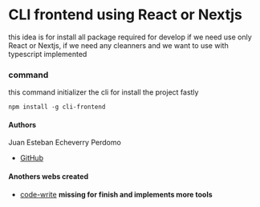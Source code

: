 # CLI frontend using React or Nextjs

this idea is for install all package required for develop if we need use only React or Nextjs, if we need any cleanners and we want to use with typescript implemented

### command

this command initializer the cli for install the project fastly

```
npm install -g cli-frontend
```

#### Authors

Juan Esteban Echeverry Perdomo
- [GitHub](https://github.com/Juanestban)

#### Anothers webs created

- [code-write](https://code-write.vercel.app/) **missing for finish and implements more tools**